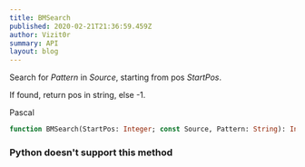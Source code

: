 ```yaml
---
title: BMSearch
published: 2020-02-21T21:36:59.459Z
author: Vizit0r
summary: API
layout: blog
---
```


 

Search for *Pattern* in *Source*, starting from pos *StartPos*.

If found, return pos in string, else -1.

Pascal

```pascal
function BMSearch(StartPos: Integer; const Source, Pattern: String): Integer
```

### Python doesn't support this method ####


